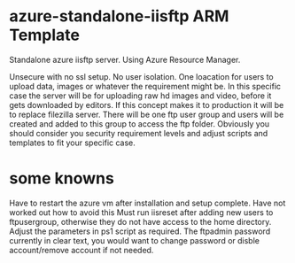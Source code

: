 # azure-standalone-iisftp ARM Template

Standalone azure iisftp server. Using Azure Resource Manager.

Unsecure with no ssl setup.
No user isolation.
One loacation for users to upload data, images or whatever the requirement might be.
In this specific case the server will be for uploading raw hd images and video, before it gets downloaded by editors. If this concept makes it to production it will be to replace filezilla server. 
There will be one ftp user group and users will be created and added to this group to access the ftp folder.
Obviously you should consider you security requirement levels and adjust scripts and templates to fit your specific case.

# some knowns
Have to restart the azure vm after installation and setup complete. Have not worked out how to avoid this
Must run iisreset after adding new users to ftpusergroup, otherwise they do not have access to the home directory.
Adjust the parameters in ps1 script as required. The ftpadmin password currently in clear text, you would want to change password or disble account/remove account if not needed.
